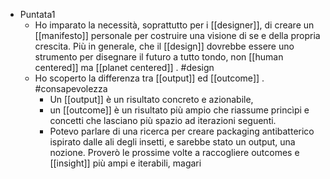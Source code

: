 - Puntata1
	- Ho imparato la necessità, soprattutto per i [[designer]], di creare un [[manifesto]] personale per costruire una visione di se e della propria crescita. Più in generale, che il [[design]] dovrebbe essere uno strumento per disegnare il futuro a tutto tondo, non [[human centered]] ma [[planet centered]] . #design
	- Ho scoperto la differenza tra [[output]] ed [[outcome]] . #consapevolezza
		- Un [[output]] è un risultato concreto e azionabile,
		- un [[outcome]] è un risultato più ampio che riassume princìpi e concetti che lasciano più spazio ad iterazioni seguenti.
		- Potevo parlare di una ricerca per creare packaging antibatterico ispirato dalle ali degli insetti, e sarebbe stato un output, una nozione. Proverò le prossime volte a raccogliere outcomes e [[insight]] più ampi e iterabili, magari